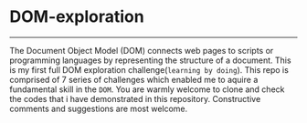 # DOM-exploration
----------------------

The Document Object Model (DOM) connects web pages to scripts or programming languages by representing the structure of a document.
This is my first full DOM exploration challenge(`learning by doing`).
This repo is comprised of 7 series of challenges which enabled me to aquire a fundamental skill in the `DOM`.
You are warmly welcome to clone and check the codes that i have demonstrated in this repository.
Constructive comments and suggestions are most welcome.
